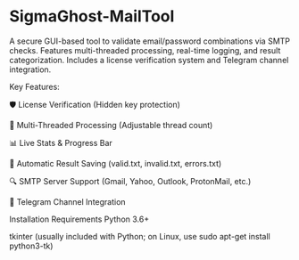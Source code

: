 # SigmaGhost-MailTool
A secure GUI-based tool to validate email/password combinations via SMTP checks. Features multi-threaded processing, real-time logging, and result categorization. Includes a license verification system and Telegram channel integration.

Key Features:

🛡️ License Verification (Hidden key protection)

🚀 Multi-Threaded Processing (Adjustable thread count)

📊 Live Stats & Progress Bar

📁 Automatic Result Saving (valid.txt, invalid.txt, errors.txt)

🔍 SMTP Server Support (Gmail, Yahoo, Outlook, ProtonMail, etc.)

📜 Telegram Channel Integration

Installation
Requirements
Python 3.6+

tkinter (usually included with Python; on Linux, use sudo apt-get install python3-tk)
